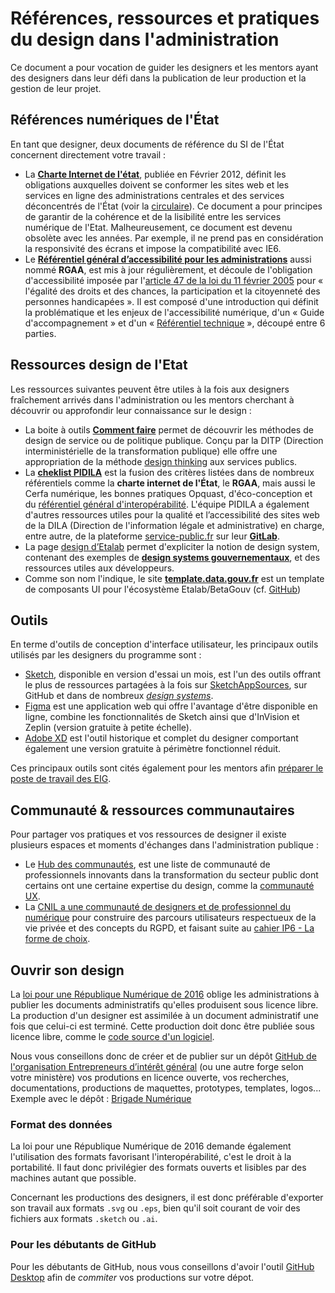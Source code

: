 # Références, ressources et pratiques du design dans l'administration

Ce document a pour vocation de guider les designers et les mentors ayant des designers dans leur défi dans la publication de leur production et la gestion de leur projet.

## Références numériques de l'État

En tant que designer, deux documents de référence du SI de l'État concernent directement votre travail : 

- La **[Charte Internet de l'état](http://references.modernisation.gouv.fr/charte-internet-de-letat)**, publiée en Février 2012, définit les obligations auxquelles doivent se conformer les sites web et les services en ligne des administrations centrales et des services déconcentrés de l'État (voir la [circulaire](http://circulaire.legifrance.gouv.fr/pdf/2012/02/cir_34663.pdf)). Ce document a pour principes de garantir de la cohérence et de la lisibilité entre les services numérique de l'Etat. Malheureusement, ce document est devenu obsolète avec les années. Par exemple, il ne prend pas en considération la responsivité des écrans et impose la compatibilité avec IE6.
- Le **[Référentiel général d’accessibilité pour les administrations](http://references.modernisation.gouv.fr/rgaa-accessibilite/)** aussi nommé **RGAA**, est mis à jour régulièrement, et découle de l'obligation d'accessibilité imposée par l'[article 47 de la loi du 11 février 2005](https://www.legifrance.gouv.fr/affichTexteArticle.do?idArticle=LEGIARTI000037388867&cidTexte=LEGITEXT000006051257) pour « l'égalité des droits et des chances, la participation et la citoyenneté des personnes handicapées ». Il est composé d'une introduction qui définit la problématique et les enjeux de l'accessibilité numérique, d'un « Guide d'accompagnement » et d'un « [Référentiel technique](https://references.modernisation.gouv.fr/rgaa-accessibilite/criteres.html) », découpé entre 6 parties.

## Ressources design de l'Etat

Les ressources suivantes peuvent être utiles à la fois aux designers fraîchement arrivés dans l'administration ou les mentors cherchant à découvrir ou approfondir leur connaissance sur le design :

- La boite à outils **[Comment faire](http://comment-faire.modernisation.gouv.fr/)**  permet de découvrir les méthodes de design de service ou de politique publique. Conçu par la DITP (Direction interministérielle de la transformation publique) elle offre une appropriation de la méthode [design thinking](http://comment-faire.modernisation.gouv.fr/demarche-design/) aux services publics.
- La **[cheklist PIDILA](https://pidila.gitlab.io/checklist-pidila)** est la fusion des critères listées dans de nombreux référentiels comme la **charte internet de l'État**, le **RGAA**, mais aussi le Cerfa numérique, les bonnes pratiques Opquast, d'éco-conception et du [référentiel général d'interopérabilité](http://references.modernisation.gouv.fr/interoperabilite). L'équipe PIDILA a également d'autres ressources utiles pour la qualité et l’accessibilité des sites web de la DILA (Direction de l'information légale et administrative) en charge, entre autre, de la plateforme [service-public.fr](https://www.service-public.fr/) sur leur **[GitLab](https://pidila.gitlab.io/)**.
- La page [design d’Etalab](https://etalab.github.io/etalab/design.html) permet d'expliciter la notion de design system, contenant des exemples de **[design systems gouvernementaux](https://github.com/entrepreneur-interet-general/design-system#exemples-de-design-systems)**, et des ressources utiles aux développeurs.
- Comme son nom l'indique, le site **[template.data.gouv.fr](https://template.data.gouv.fr/)** est un template de composants UI pour l'écosystème Etalab/BetaGouv (cf. [GitHub](http://github.com/etalab/template.data.gouv.fr))

## Outils

En terme d'outils de conception d'interface utilisateur, les principaux outils utilisés par les designers du programme sont :

- [Sketch](https://www.sketch.com/), disponible en version d'essai un mois, est l'un des outils offrant le plus de ressources partagées à la fois sur [SketchAppSources](https://www.sketchappsources.com/), sur GitHub et dans de nombreux *[design systems](https://github.com/entrepreneur-interet-general/design-system)*.
- [Figma](https://www.figma.com/) est une application web qui offre l'avantage d'être disponible en ligne, combine les fonctionnalités de Sketch ainsi que d'InVision et Zeplin (version gratuite à petite échelle).
- [Adobe XD](https://www.adobe.com/fr/products/xd.html) est l'outil historique et complet du designer comportant également une version gratuite à périmètre fonctionnel réduit.

Ces principaux outils sont cités également pour les mentors afin [préparer le poste de travail des EIG](./accueil-eig.md).

## Communauté & ressources communautaires 

Pour partager vos pratiques et vos ressources de designer il existe plusieurs espaces et moments d'échanges dans l'administration publique : 
- Le [Hub des communautés](https://www.modernisation.gouv.fr/le-hub-des-communautes), est une liste de communauté de professionnels innovants dans la transformation du secteur public dont certains ont une certaine expertise du design, comme la [communauté UX](https://www.numerique.gouv.fr/actualites/rejoignez-la-communaute-ux-services-publics-en-ligne/).
- La [CNIL a une communauté de designers et de professionnel du numérique](https://design.cnil.fr/) pour construire des parcours utilisateurs respectueux de la vie privée et des concepts du RGPD, et faisant suite au [cahier IP6 - La forme de  choix](https://linc.cnil.fr/fr/cahier-ip6-la-forme-des-choix-0).

## Ouvrir son design

La [loi pour une République Numérique de 2016](https://www.legifrance.gouv.fr/affichCodeArticle.do?cidTexte=LEGITEXT000031366350&idArticle=LEGIARTI000031367689&dateTexte=&categorieLien=cid) oblige les administrations à publier les documents administratifs qu'elles produisent sous licence libre. La production d'un designer est assimilée à un document administratif une fois que celui-ci est terminé. Cette production doit donc être publiée sous licence libre, comme le [code source d'un logiciel](./opensource.md).

Nous vous conseillons donc de créer et de publier sur un dépôt [GitHub de l'organisation Entrepreneurs d’intérêt général](https://github.com/entrepreneur-interet-general/) (ou une autre forge selon votre ministère) vos produtions en licence ouverte, vos recherches, documentations, productions de maquettes, prototypes, templates, logos... Exemple avec le dépôt : [Brigade Numérique](https://github.com/entrepreneur-interet-general/brigade-numerique)

### Format des données

La loi pour une République Numérique de 2016 demande également l'utilisation des formats favorisant l'interopérabilité, c'est le droit à la portabilité. Il faut donc privilégier des formats ouverts et lisibles par des machines autant que possible.

Concernant les productions des designers, il est donc préférable d'exporter son travail aux formats `.svg` ou `.eps`, bien qu'il soit courant de voir des fichiers aux formats `.sketch` ou `.ai`.

### Pour les débutants de GitHub

Pour les débutants de GitHub, nous vous conseillons d'avoir l'outil [GitHub Desktop](https://desktop.github.com/) afin de *commiter* vos productions sur votre dépot.   


